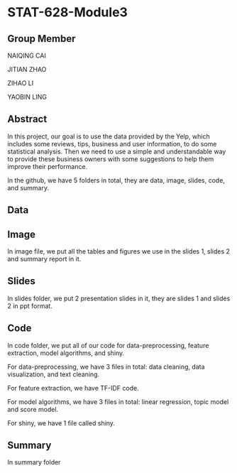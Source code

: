 # STAT-628-Module3

## Group Member
NAIQING CAI

JITIAN ZHAO

ZIHAO LI

YAOBIN LING

## Abstract
In this project, our goal is to use the data provided by the Yelp, which includes some reviews, tips, business and user information, to do some statistical analysis. Then we need to use a simple and understandable way to provide these business owners with some suggestions to help them improve their performance.

In the github, we have 5 folders in total, they are data, image, slides, code, and summary.

## Data

## Image
In image file, we put all the tables and figures we use in the slides 1, slides 2 and summary report in it.

## Slides
In slides folder, we put 2 presentation slides in it, they are slides 1 and slides 2 in ppt format.


## Code
In code folder, we put all of our code for data-preprocessing, feature extraction, model algorithms, and shiny.

For data-preprocessing, we have 3 files in total: data cleaning, data visualization, and text cleaning.

For feature extraction, we have TF-IDF code.

For model algorithms, we have 3 files in total: linear regression, topic model and score model.

For shiny, we have 1 file called shiny.

## Summary

In summary folder

